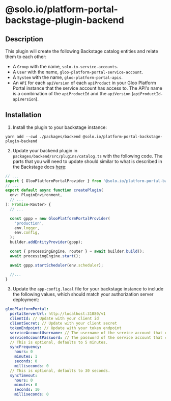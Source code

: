 # @solo.io/platform-portal-backstage-plugin-backend

## Description

This plugin will create the following Backstage catalog entities and relate them to each other:

- A `Group` with the name, `solo-io-service-accounts`.
- A `User` with the name, `gloo-platform-portal-service-account`.
- A `System` with the name, `gloo-platform-portal-apis`.
- An `API` for each `apiVersion` of each `apiProduct` in your Gloo Platform Portal instance that the service account has access to. The API's name is a combination of the `apiProductId` and the `apiVersion` (`apiProductId-apiVersion`).

## Installation

1. Install the plugin to your backstage instance:

```shell
yarn add --cwd ./packages/backend @solo.io/platform-portal-backstage-plugin-backend
```

2. Update your backend plugin in `packages/backend/src/plugins/catalog.ts` with the following code. The parts that you will need to update should similar to what is described in the Backstage docs [here](https://backstage.io/docs/features/software-catalog/external-integrations/#installing-the-provider):

```ts
// ...
import { GlooPlatformPortalProvider } from '@solo.io/platform-portal-backstage-plugin-backend';
// ...
export default async function createPlugin(
  env: PluginEnvironment,
  // ...
): Promise<Router> {
  // ...

  const gppp = new GlooPlatformPortalProvider(
    'production',
    env.logger,
    env.config,
  );
  builder.addEntityProvider(gppp);

  const { processingEngine, router } = await builder.build();
  await processingEngine.start();

  await gppp.startScheduler(env.scheduler);

  //...
}
```

3. Update the `app-config.local` file for your backstage instance to include the following values, which should match your authorization server deployment:

```yaml
glooPlatformPortal:
  portalServerUrl: http://localhost:31080/v1
  clientId: // Update with your client id
  clientSecret: // Update with your client secret
  tokenEndpoint: // Update with your token endpoint
  serviceAccountUsername: // The username of the service account that can access your APIs.
  serviceAccountPassword: // The password of the service account that can access your APIs.
  // This is optional, defaults to 5 minutes.
  syncFrequency:
    hours: 0
    minutes: 1
    seconds: 0
    milliseconds: 0
  // This is optional, defaults to 30 seconds.
  syncTimeout:
    hours: 0
    minutes: 0
    seconds: 10
    milliseconds: 0
```
